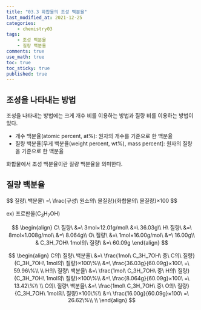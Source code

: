 ```yaml
---
title: "03.3 화합물의 조성 백분율"
last_modified_at: 2021-12-25
categories:
    - chemistry03
tags:
    - 조성 백분율
    - 질량 백분율
comments: true
use_math: true
toc: true
toc_sticky: true
published: true
---
```


## 조성을 나타내는 방법

조성을 나타내는 방법에는 크게 개수 비를 이용하는 방법과 질량 비를 이용하는 방법이 있다.

- 개수 백분율(atomic percent, at%): 원자의 개수를 기준으로 한 백분율
- 질량 백분율[무게 백분율(weight percent, wt%), mass percent]: 원자의 질량을 기준으로 한 백분율

화합물에서 조성 백분율이란 질량 백분율을 의미한다.

## 질량 백분율

<div class="notice--info">
$$
질량\ 백분율\ =\ \frac{구성\ 원소의\ 몰질량}{화합물의\ 몰질량}×100
$$
</div>

ex) 프로판올(C<sub>3</sub>H<sub>7</sub>OH)

$$
\begin{align}
C\ 질량\ &=\ 3mol×12.01g/mol\ &=\ 36.03g\\
H\ 질량\ &=\ 8mol×1.008g/mol\ &=\ 8.064g\\
O\ 질량\ &=\ 1mol×16.00g/mol\ &=\ 16.00g\\
& C_3H_7OH\ 1mol의\ 질량\ &=\ 60.09g
\end{align}
$$

$$
\begin{align}
C의\ 질량\ 백분율\ &=\ \frac{1mol\ C_3H_7OH\ 중\ C의\ 질량}{C_3H_7OH\ 1mol의\ 질량}×100\%\\
&=\ \frac{36.03g}{60.09g}×100\ =\ 59.96\%\\
\\
H의\ 질량\ 백분율\ &=\ \frac{1mol\ C_3H_7OH\ 중\ H의\ 질량}{C_3H_7OH\ 1mol의\ 질량}×100\%\\
&=\ \frac{8.064g}{60.09g}×100\ =\ 13.42\%\\
\\
O의\ 질량\ 백분율\ &=\ \frac{1mol\ C_3H_7OH\ 중\ O의\ 질량}{C_3H_7OH\ 1mol의\ 질량}×100\%\\
&=\ \frac{16.00g}{60.09g}×100\ =\ 26.62\%\\
\\
\end{align}
$$